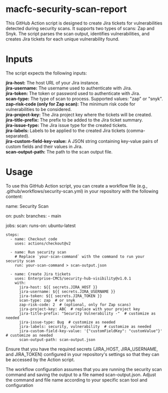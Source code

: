 # macfc-security-scan-report
This GitHub Action script is designed to create Jira tickets for vulnerabilities detected during security scans. It supports two types of scans: Zap and Snyk. The script parses the scan output, identifies vulnerabilities, and creates Jira tickets for each unique vulnerability found.

# Inputs
The script expects the following inputs:

**jira-host:**   The host URL of your Jira instance.<br />
**jira-username:**   The username used to authenticate with Jira.<br />
**jira-token:**   The token or password used to authenticate with Jira.<br />
**scan-type:**   The type of scan to process. Supported values: "zap" or "snyk".<br />
**zap-risk-code (only for Zap scan):**   The minimum risk code for vulnerabilities to be considered.<br />
**jira-project-key:**   The Jira project key where the tickets will be created.<br />
**jira-title-prefix:**   The prefix to be added to the Jira ticket summary.<br />
**jira-issue-type:**   The Jira issue type for the created tickets.<br />
**jira-labels:**   Labels to be applied to the created Jira tickets (comma-separated).<br />
**jira-custom-field-key-value:**   A JSON string containing key-value pairs of custom fields and their values in Jira.<br />
**scan-output-path:**   The path to the scan output file.<br />

# Usage

To use this GitHub Action script, you can create a workflow file (e.g., .github/workflows/security-scan.yml) in your repository with the following content:

name: Security Scan

on:
  push:
    branches:
      - main

jobs:
  scan:
    runs-on: ubuntu-latest
    
    steps:
      - name: Checkout code
        uses: actions/checkout@v2
        
      - name: Run security scan
        # Replace `your-scan-command` with the command to run your security scan
        run: your-scan-command > scan-output.json
      
      - name: Create Jira tickets
        uses: Enterprise-CMCS/security-hub-visibility@v1.0.1
        with:
          jira-host: ${{ secrets.JIRA_HOST }}
          jira-username: ${{ secrets.JIRA_USERNAME }}
          jira-token: ${{ secrets.JIRA_TOKEN }}
          scan-type: zap  # or snyk
          zap-risk-code: 2  # (optional, only for Zap scans)
          jira-project-key: ABC  # replace with your project key
          jira-title-prefix: "Security Vulnerability -"  # customize as needed
          jira-issue-type: Bug  # customize as needed
          jira-labels: security, vulnerability  # customize as needed
          jira-custom-field-key-value: '{"customFieldKey": "customValue"}'  # customize as needed
          scan-output-path: scan-output.json

Ensure that you have the required secrets (JIRA_HOST, JIRA_USERNAME, and JIRA_TOKEN) configured in your repository's settings so that they can be accessed by the Action script.

The workflow configuration assumes that you are running the security scan command and saving the output to a file named scan-output.json. Adjust the command and file name according to your specific scan tool and configuration
